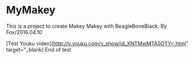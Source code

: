 # MyMakey
This is a project to create Makey Makey with BeagleBoneBlack.
By Fox/2016.04.10

[Test Youku video](http://v.youku.com/v_show/id_XNTMwMTA5OTY=.html" target="_blank)
End of test

